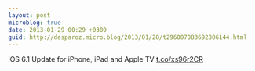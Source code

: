 ```yaml
---
layout: post
microblog: true
date: 2013-01-29 00:29 +0300
guid: http://desparoz.micro.blog/2013/01/28/t296007083692806144.html
---
```

iOS 6.1 Update for iPhone, iPad and Apple TV [t.co/xs96r2CR](http://t.co/xs96r2CR)
